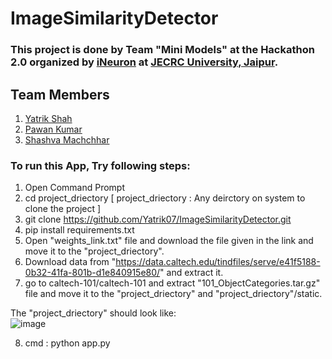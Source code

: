 # ImageSimilarityDetector

### This project is done by Team "Mini Models" at the Hackathon 2.0 organized by [iNeuron](https://www.linkedin.com/company/ineuron-ai/) at [JECRC University, Jaipur](https://www.linkedin.com/school/jecrcuniversity/).

## Team Members
1. [Yatrik Shah](https://www.linkedin.com/in/yatrik-shah-7490481b6/) <br>
2. [Pawan Kumar](https://www.linkedin.com/in/pawan-kumar-j-140210212/) <br>
3. [Shashva Machchhar](https://www.linkedin.com/in/shashva/)

### To run this App, Try following steps:
1. Open Command Prompt
2. cd project_driectory [ project_driectory : Any deirctory on system to clone the project ]
3. git clone https://github.com/Yatrik07/ImageSimilarityDetector.git
4. pip install requirements.txt
5. Open "weights_link.txt" file and download the file given in the link and move it to the "project_driectory".
6. Download data from "https://data.caltech.edu/tindfiles/serve/e41f5188-0b32-41fa-801b-d1e840915e80/" and extract it.
7. go to caltech-101/caltech-101 and extract "101_ObjectCategories.tar.gz" file and move it to the "project_driectory" and "project_driectory"/static.

The "project_driectory" should look like: <br>
![image](https://user-images.githubusercontent.com/86146170/191007255-72414cb0-2e66-4e05-a8eb-96e8bd03b10a.png)

8. cmd : python app.py



 
